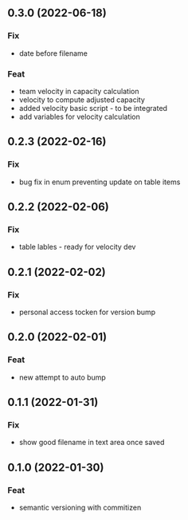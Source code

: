 ## 0.3.0 (2022-06-18)

### Fix

- date before filename

### Feat

- team velocity in capacity calculation
- velocity to compute adjusted capacity
- added velocity basic script - to be integrated
- add variables for velocity calculation

## 0.2.3 (2022-02-16)

### Fix

- bug fix in enum preventing update on table items

## 0.2.2 (2022-02-06)

### Fix

- table lables - ready for velocity dev

## 0.2.1 (2022-02-02)

### Fix

- personal access tocken for version bump

## 0.2.0 (2022-02-01)

### Feat

- new attempt to auto bump

## 0.1.1 (2022-01-31)

### Fix

- show good filename in text area once saved

## 0.1.0 (2022-01-30)

### Feat

- semantic versioning with commitizen

